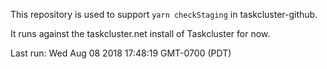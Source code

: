 This repository is used to support `yarn checkStaging` in taskcluster-github.

It runs against the taskcluster.net install of Taskcluster for now.

Last run: Wed Aug 08 2018 17:48:19 GMT-0700 (PDT)
